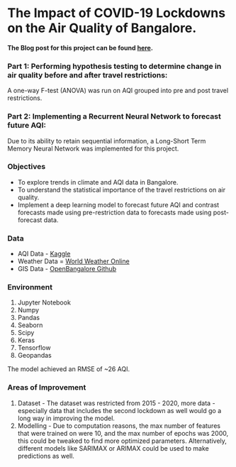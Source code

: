 # The Impact of COVID-19 Lockdowns on the Air Quality of Bangalore.

**The Blog post for this project can be found [here](https://shoobydo.substack.com/p/the-covid-lockdowns-were-a-breath).**

### Part 1: Performing hypothesis testing to determine change in air quality before and after travel restrictions:
A one-way F-test (ANOVA) was run on AQI grouped into pre and post travel restrictions.

### Part 2: Implementing a Recurrent Neural Network to forecast future AQI:
Due to its ability to retain sequential information, a Long-Short Term Memory Neural Network was implemented for this project.

### Objectives

* To explore trends in climate and AQI data in Bangalore.
* To understand the statistical importance of the travel restrictions on air quality.
* Implement a deep learning model to forecast future AQI and contrast forecasts made using pre-restriction data to forecasts made using post-forecast data.

### Data

* AQI Data - [Kaggle](https://www.kaggle.com/rohanrao/air-quality-data-in-india)
* Weather Data = [World Weather Online](https://www.worldweatheronline.com/developer/api/historical-weather-api.aspx)
* GIS Data - [OpenBangalore Github](https://github.com/openbangalore)

### Environment

1. Jupyter Notebook
2. Numpy
3. Pandas
4. Seaborn
5. Scipy
6. Keras
7. Tensorflow
8. Geopandas

The model achieved an RMSE of ~26 AQI.

### Areas of Improvement

1. Dataset - The dataset was restricted from 2015 - 2020, more data - especially data that includes the second lockdown as well would go a long way in improving the model.
2. Modelling - Due to computation reasons, the max number of features that were trained on were 10, and the max number of epochs was 2000, this could be tweaked to find more optimized parameters. Alternatively, different models like SARIMAX or ARIMAX could be used to make predictions as well.
